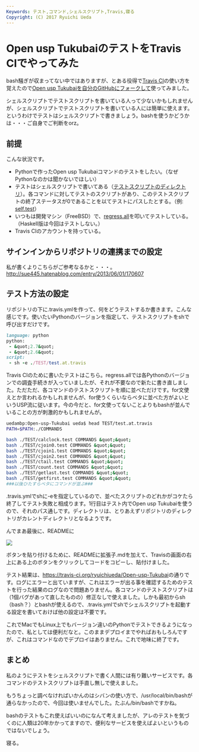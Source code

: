 ```yaml
---
Keywords: テスト,コマンド,シェルスクリプト,Travis,寝る
Copyright: (C) 2017 Ryuichi Ueda
---
```


# Open usp TukubaiのテストをTravis CIでやってみた
bash騒ぎが収まってない中ではありますが、とある役得で<a href="https://travis-ci.org/" target="_blank">Travis CI</a>の使い方を覚えたので<a href="https://github.com/ryuichiueda/Open-usp-Tukubai" target="_blank">Open usp Tukubaiを自分のGitHubにフォークして</a>使ってみました。

シェルスクリプトでテストスクリプトを書いている人って少ないかもしれませんが、シェルスクリプトでテストスクリプトを書いている人には簡単に使えます。というわけでテストはシェルスクリプトで書きましょう。bashを使うかどうかは・・・ご自身でご判断をorz。

<h2>前提</h2>

こんな状況です。

<ul>
 <li>Pythonで作ったOpen usp Tukubaiコマンドのテストをしたい。（なぜPythonなのかは聞かないでほしい）</li>
 <li>テストはシェルスクリプトで書いてある（<a href="https://github.com/ryuichiueda/Open-usp-Tukubai/tree/master/TEST" target="_blank">テストスクリプトのディレクトリ</a>）。各コマンドに対してテストのスクリプトがあり、このテストスクリプトの終了ステータスが0であることを以てテストにパスしたとする。（例: <a href="https://github.com/ryuichiueda/Open-usp-Tukubai/blob/master/TEST/self.test" target="_blank">self.test</a>）</li>
 <li>いつもは開発マシン（FreeBSD）で、<a href="https://github.com/ryuichiueda/Open-usp-Tukubai/blob/master/TEST/regress.all" target="_blank">regress.all</a>を叩いてテストしている。（Haskell版は今回はテストしない。）</li>
 <li>Travis CIのアカウントを持っている。</li>
</ul>

<h2>サインインからリポジトリの連携までの設定</h2>

私が書くよりこちらがご参考なるかと・・・。<a href="http://sue445.hatenablog.com/entry/2013/06/01/170607" target="_blank">http://sue445.hatenablog.com/entry/2013/06/01/170607</a>

<h2>テスト方法の設定</h2>

リポジトリの下に.travis.ymlを作って、何をどうテストするか書きます。こんな感じです。使いたいPythonのバージョンを指定して、テストスクリプトをshで呼び出すだけです。

```ruby
language: python
python:
 - &quot;2.7&quot;
 - &quot;2.6&quot;
script: 
 - sh -e ./TEST/test.at.travis
```

Travis CIのために書いたテストはこちら。regress.allでは各Pythonのバージョンでの調査手続きが入っていましたが、それが不要なので新たに書き直しました。ただただ、各コマンドのテストスクリプトを順に並べただけです。for文使えとか言われるかもしれませんが、for使うくらいならベタに並べた方がよいというUSP流に従います。今の今だと、for文使ってないことよりもbashが並んでいることの方が刺激的かもしれませんが。

```bash
uedambp:Open-usp-Tukubai ueda$ head TEST/test.at.travis 
PATH=$PATH:./COMMANDS

bash ./TEST/calclock.test COMMANDS &quot;&quot;
bash ./TEST/cjoin0.test COMMANDS &quot;&quot;
bash ./TEST/cjoin1.test COMMANDS &quot;&quot;
bash ./TEST/cjoin2.test COMMANDS &quot;&quot;
bash ./TEST/ctail.test COMMANDS &quot;&quot;
bash ./TEST/count.test COMMANDS &quot;&quot;
bash ./TEST/getlast.test COMMANDS &quot;&quot;
bash ./TEST/getfirst.test COMMANDS &quot;&quot;
###以後ひたすらベタにコマンドが並ぶ###
```

.travis.ymlでshに-eを指定しているので、並べたスクリプトのどれかがコケたら終了してテスト失敗と相成ります。1行目はテスト内でOpen usp Tukubaiを使うので、それのパス通しです。ディレクトリは、とりあえずリポジトリのディレクトリがカレントディレクトリとなるようです。

んでまあ最後に、READMEに

<img src="https://travis-ci.org/ryuichiueda/Open-usp-Tukubai.svg?branch=master" />

ボタンを貼り付けるために、READMEに拡張子.mdを加えて、Travisの画面の右上にある上のボタンをクリックしてコードをコピーし、貼付けました。

テスト結果は、<a href="https://travis-ci.org/ryuichiueda/Open-usp-Tukubai" target="_blank">https://travis-ci.org/ryuichiueda/Open-usp-Tukubai</a>の通りです。ログにエラーと出ていますが、これはエラーが出る事を確認するためのテストを行った結果のログなので問題ありません。各コマンドのテストスクリプトは（1個バグがあって直したものの）修正なしで使えました。しかも最初からsh（bash？）とbashが使えるので、.travis.ymlでshでシェルスクリプトを起動する設定を書いておけば他の設定は不要です。

これでMacでもLinux上でもバージョン違いのPythonでテストできるようになったので、私としては便利だなと。このままデプロイまでやればおもしろんですが、これはコマンドなのでデプロイはありません。これで地味に終了です。

<h2>まとめ</h2>

私のようにテストをシェルスクリプトで書く人間には有り難いサービスです。各コマンドのテストスクリプトは手直し無しで使えました。

もうちょっと調べなければいかんのはシバンの使い方で、/usr/local/bin/bashが通らなかったので、今回は使いませんでした。たぶん/bin/bashですかね。


bashのテストもこれ使えばいいのになんて考えましたが、アレのテストを気づくのに人類は20年かかってますので、便利なサービスを使えばよいというものではないでしょう。

寝る。

